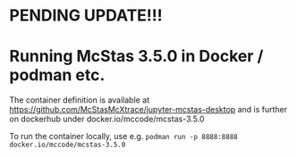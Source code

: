 # PENDING UPDATE!!! #

# Running McStas 3.5.0 in Docker / podman etc.

The container definition is available at https://github.com/McStasMcXtrace/jupyter-mcstas-desktop and is further on dockerhub under docker.io/mccode/mcstas-3.5.0

To run the container locally, use e.g.
```podman run -p 8888:8888 docker.io/mccode/mcstas-3.5.0```
